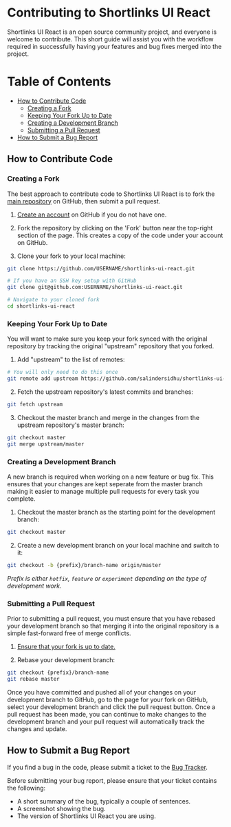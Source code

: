 # Contributing to Shortlinks UI React

Shortlinks UI React is an open source community project, and everyone is welcome to contribute. This short guide will assist you with the workflow required in successfully having your features and bug fixes merged into the project.

# Table of Contents

- [How to Contribute Code](#how-to-contribute-code)
  - [Creating a Fork](#creating-a-fork)
  - [Keeping Your Fork Up to Date](#keeping-your-fork-up-to-date)
  - [Creating a Development Branch](#creating-a-development-branch)
  - [Submitting a Pull Request](#submitting-a-pull-request)
- [How to Submit a Bug Report](#how-to-submit-a-bug-report)

## How to Contribute Code

### Creating a Fork

The best approach to contribute code to Shortlinks UI React is to fork the [main repository](https://github.com/salindersidhu/shortlinks-ui-react) on GitHub, then submit a pull request.

1. [Create an account](https://github.com/join) on GitHub if you do not have one.

2. Fork the repository by clicking on the 'Fork' button near the top-right section of the page. This creates a copy of the code under your account on GitHub.

3. Clone your fork to your local machine:

```bash
git clone https://github.com/USERNAME/shortlinks-ui-react.git

# If you have an SSH key setup with GitHub
git clone git@github.com:USERNAME/shortlinks-ui-react.git

# Navigate to your cloned fork
cd shortlinks-ui-react
```

### Keeping Your Fork Up to Date

You will want to make sure you keep your fork synced with the original repository by tracking the original "upstream" repository that you forked.

1. Add "upstream" to the list of remotes:

```bash
# You will only need to do this once
git remote add upstream https://github.com/salindersidhu/shortlinks-ui-react.git
```

2. Fetch the upstream repository's latest commits and branches:

```bash
git fetch upstream
```

3. Checkout the master branch and merge in the changes from the upstream repository's master branch:

```bash
git checkout master
git merge upstream/master
```

### Creating a Development Branch

A new branch is required when working on a new feature or bug fix. This ensures that your changes are kept seperate from the master branch making it easier to manage multiple pull requests for every task you complete.

1. Checkout the master branch as the starting point for the development branch:

```bash
git checkout master
```

2. Create a new development branch on your local machine and switch to it:

```bash
git checkout -b {prefix}/branch-name origin/master
```

_Prefix is either `hotfix`, `feature` or `experiment` depending on the type of development work._

### Submitting a Pull Request

Prior to submitting a pull request, you must ensure that you have rebased your
development branch so that merging it into the original repository is a simple
fast-forward free of merge conflicts.

1. [Ensure that your fork is up to date.](#keeping-your-fork-up-to-date)

2. Rebase your development branch:

```bash
git checkout {prefix}/branch-name
git rebase master
```

Once you have committed and pushed all of your changes on your development branch to GitHub, go to the page for your fork on GitHub, select your development branch and click the pull request button. Once a pull request has been made, you can continue to make changes to the development branch and your pull request will automatically track the changes and update.

## How to Submit a Bug Report

If you find a bug in the code, please submit a ticket to the [Bug Tracker](https://github.com/salindersidhu/shortlinks-ui-react/issues).

Before submitting your bug report, please ensure that your ticket contains the following:

- A short summary of the bug, typically a couple of sentences.
- A screenshot showing the bug.
- The version of Shortlinks UI React you are using.
